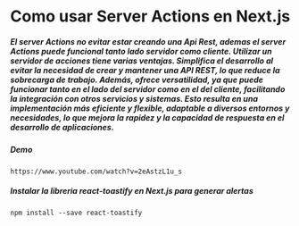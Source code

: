 # Como usar Server Actions en Next.js

##### El server Actions no evitar estar creando una Api Rest, ademas el server Actions puede funcional tanto lado servidor como cliente. Utilizar un servidor de acciones tiene varias ventajas. Simplifica el desarrollo al evitar la necesidad de crear y mantener una API REST, lo que reduce la sobrecarga de trabajo. Además, ofrece versatilidad, ya que puede funcionar tanto en el lado del servidor como en el del cliente, facilitando la integración con otros servicios y sistemas. Esto resulta en una implementación más eficiente y flexible, adaptable a diversos entornos y necesidades, lo que mejora la rapidez y la capacidad de respuesta en el desarrollo de aplicaciones.

##### Demo

    https://www.youtube.com/watch?v=2eAstzL1u_s

##### Instalar la libreria react-toastify en Next.js para generar alertas

    npm install --save react-toastify
